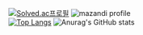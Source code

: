 [![Solved.ac프로필](http://mazassumnida.wtf/api/v2/generate_badge?boj=tyoon97)](https://solved.ac/tyoon97)
![mazandi profile](http://mazandi.herokuapp.com/api?handle=tyoon97&theme=dark)  
[![Top Langs](https://github-readme-stats.vercel.app/api/top-langs/?username=tykwon97&layout=compact)](https://github.com/tykwon97/github-readme-stats)
![Anurag's GitHub stats](https://github-readme-stats.vercel.app/api?username=tykwon97&show_icons=true&theme=radical)

<!--

<h3 align="center">🛠 Tech Stack 🛠</h3>

<p align="center"> Techs that I've used at least once </p>

<p align="center">
  <img src="https://img.shields.io/badge/Java-007396?style=flat-square&logo=Java&logoColor=white"/></a>&nbsp 
  <img src="https://img.shields.io/badge/Python-3766AB?style=flat-square&logo=Python&logoColor=white"/></a>&nbsp 
  <img src="https://img.shields.io/badge/Javascript-ffb13b?style=flat-square&logo=javascript&logoColor=white"/></a>&nbsp 
  <img src="https://img.shields.io/badge/react-61DAFB?style=flat-squar&logo=react&logoColor=black"/></a>&nbsp 
  <img src="https://img.shields.io/badge/Node.js-43853D?style=flat-square&logo=node.js&logoColor=white"/></a>&nbsp 
  <img src="https://img.shields.io/badge/Kotlin-0095D5?&style=flat-square&logo=kotlin&logoColor=white"/></a>&nbsp 
  <br>
  <img src="https://img.shields.io/badge/Mysql-E6B91E?style=flat-square&logo=MySql&logoColor=white"/></a>&nbsp 
  <img src="https://img.shields.io/badge/aws-333664?style=flat-square&logo=amazon-aws&logoColor=white"/></a>&nbsp 
  <img src="https://img.shields.io/badge/apache tomcat-F8DC75?style=flat-squar&logo=apachetomcat&logoColor=white"/></a>&nbsp 
  <img src="https://img.shields.io/badge/linux-FCC624?style=flat-squar&logo=linux&logoColor=black"/></a>&nbsp 
  <img src="https://img.shields.io/badge/github-181717?style=flat-squar&logo=github&logoColor=white"/></a>&nbsp 
</p>


  <img src="https://img.shields.io/badge/html-E34F26?style=flat-squar&logo=html5&logoColor=white"/></a>&nbsp 
  <img src="https://img.shields.io/badge/css-1572B6?style=flat-squar&logo=css3&logoColor=white"/></a>&nbsp 
  <img src="https://img.shields.io/badge/C-A8B9CC?style=flat-square&logo=C&logoColor=white"/></a>&nbsp 
  <img src="https://img.shields.io/badge/C++-00599C?style=flat-square&logo=C%2B%2B&logoColor=white"/></a>&nbsp 
  <img src="https://img.shields.io/badge/jquery-0769AD?style=flat-squar&logo=jquery&logoColor=white"/></a>&nbsp 
  <img src="https://img.shields.io/badge/Spring-6DB33F?style=flat-squar&logo=Spring&logoColor=white"/></a>&nbsp 
  <img src="https://img.shields.io/badge/oracle-F80000?style=flat-squar&logo=oracle&logoColor=white"/></a>&nbsp 
  <img src="https://img.shields.io/badge/mariaDB-003545?style=flat-squar&logo=mariaDB&logoColor=white"/></a>&nbsp 
  <img src="https://img.shields.io/badge/vue.js-4FC08D?style=flat-squar&logo=vue.js&logoColor=white"/></a>&nbsp 
  <img src="https://img.shields.io/badge/bootstrap-7952B3?style=flat-square&logo=bootstrap&logoColor=white"/></a>&nbsp 

로고 꾸미는 법
https://dev.to/envoy_/150-badges-for-github-pnk
https://github.com/kyechan99/capsule-render#how-to-use

참조사이트
https://github.com/wookyoungkim/wookyoungkim/blob/main/README.md
https://velog.io/@woo0_hooo/Github-github-profile-%EA%B0%84%EC%A7%80%EB%82%98%EA%B2%8C-%EA%BE%B8%EB%AF%B8%EA%B8%B0
-->


